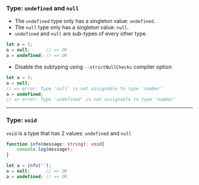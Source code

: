 ### Type: `undefined` and `null`

* The `undefined` type only has a singleton value: `undefined`.
* The `null` type only has a singleton value: `null`.
* `undefined` and `null` are sub-types of every other type.

```typescript
let a = 3;
a = null;      // => OK
a = undefined; // => OK
```

* Disable the subtyping using `--strictNullChecks` compiler option

<!-- .element class="fragment" data-fragment-index="0" -->

```typescript
let a = 3;
a = null;
// => error: Type 'null' is not assignable to type 'number'
a = undefined;
// => error: Type 'undefined' is not assignable to type 'number'
```

<!-- .element class="fragment" data-fragment-index="0" -->

---

### Type: `void`

`void` is a type that has 2 values: `undefined` and `null`

```typescript
function info(message: string): void{
    console.log(message);
}

let a = info('');
a = null;      // => OK
a = undefined; // => OK
```

